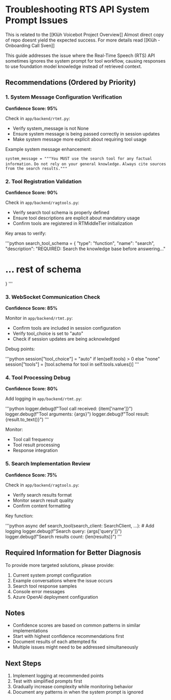  # Troubleshooting RTS API System Prompt Issues

This is related to the [[Klüh Voicebot Project Overview]]
Almost direct copy of repo doesnt yield the expected success.
For more details read [[Klüh - Onboarding Call Sven]] 

This guide addresses the issue where the Real-Time Speech (RTS) API sometimes ignores the system prompt for tool workflow, causing responses to use foundation model knowledge instead of retrieved context.

## Recommendations (Ordered by Priority)

### 1. System Message Configuration Verification
**Confidence Score: 95%**

Check in `app/backend/rtmt.py`:
- Verify system_message is not None
- Ensure system message is being passed correctly in session updates
- Make system message more explicit about requiring tool usage

Example system message enhancement:

`system_message = """You MUST use the search tool for any factual information.`
`Do not rely on your general knowledge.`
`Always cite sources from the search results."""`


### 2. Tool Registration Validation 
**Confidence Score: 90%**

Check in `app/backend/ragtools.py`:
- Verify search tool schema is properly defined
- Ensure tool descriptions are explicit about mandatory usage
- Confirm tools are registered in RTMiddleTier initialization

Key areas to verify:

'''python
search_tool_schema = {
"type": "function",
"name": "search",
"description": "REQUIRED: Search the knowledge base before answering..."
# ... rest of schema
}
'''


### 3. WebSocket Communication Check
**Confidence Score: 85%**

Monitor in `app/backend/rtmt.py`:
- Confirm tools are included in session configuration
- Verify tool_choice is set to "auto"
- Check if session updates are being acknowledged

Debug points:

'''python
session["tool_choice"] = "auto" if len(self.tools) > 0 else "none"
session["tools"] = [tool.schema for tool in self.tools.values()]
'''


### 4. Tool Processing Debug
**Confidence Score: 80%**

Add logging in `app/backend/rtmt.py`:

'''python
logger.debug(f"Tool call received: {item['name']}")
logger.debug(f"Tool arguments: {args}")
logger.debug(f"Tool result: {result.to_text()}")
'''

Monitor:
- Tool call frequency
- Tool result processing
- Response integration

### 5. Search Implementation Review
**Confidence Score: 75%**

Check in `app/backend/ragtools.py`:
- Verify search results format
- Monitor search result quality
- Confirm content formatting

Key function:

'''python
async def search_tool(search_client: SearchClient, ...):
\# Add logging
logger.debug(f"Search query: {args['query']}")
logger.debug(f"Search results count: {len(results)}")
'''

## Required Information for Better Diagnosis

To provide more targeted solutions, please provide:

1. Current system prompt configuration
2. Example conversations where the issue occurs
3. Search tool response samples
4. Console error messages
5. Azure OpenAI deployment configuration

## Notes

- Confidence scores are based on common patterns in similar implementations
- Start with highest confidence recommendations first
- Document results of each attempted fix
- Multiple issues might need to be addressed simultaneously

## Next Steps

1. Implement logging at recommended points
2. Test with simplified prompts first
3. Gradually increase complexity while monitoring behavior
4. Document any patterns in when the system prompt is ignored
